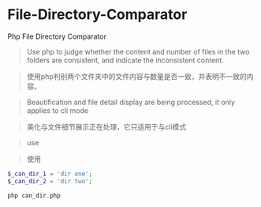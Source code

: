 # File-Directory-Comparator
Php File Directory Comparator

> Use php to judge whether the content and number of files in the two folders are consistent, and indicate the inconsistent content.

> 使用php判别两个文件夹中的文件内容与数量是否一致，并表明不一致的内容。

> Beautification and file detail display are being processed, it only applies to cli mode

> 美化与文件细节展示正在处理，它只适用于与cli模式

> use

> 使用

```php
$_can_dir_1 = 'dir one';
$_can_dir_2 = 'dir two';

php can_dir.php
```